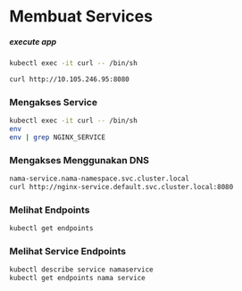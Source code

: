 # Membuat Services


##### execute app

```sh
kubectl exec -it curl -- /bin/sh
```

```sh
curl http://10.105.246.95:8080
```

### Mengakses Service

```sh
kubectl exec -it curl -- /bin/sh
env
env | grep NGINX_SERVICE
```

### Mengakses Menggunakan DNS

```sh
nama-service.nama-namespace.svc.cluster.local
curl http://nginx-service.default.svc.cluster.local:8080
```

### Melihat Endpoints

```sh
kubectl get endpoints
```

### Melihat Service Endpoints

```sh
kubectl describe service namaservice
kubectl get endpoints nama service
```